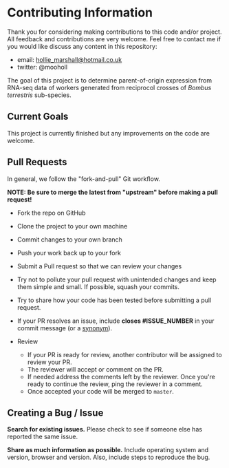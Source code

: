 # Contributing Information

Thank you for considering making contributions to this code and/or project. All feedback and contributions are very welcome. Feel free to contact me if you would like discuss any content in this repository: </br>
- email: hollie_marshall@hotmail.co.uk
- twitter: @mooholl 

The goal of this project is to determine parent-of-origin expression from RNA-seq data of workers generated from reciprocol crosses of <i>Bombus terrestris</i> sub-species.


## Current Goals
This project is currently finished but any improvements on the code are welcome.

## Pull Requests

In general, we follow the "fork-and-pull" Git workflow.

**NOTE: Be sure to merge the latest from "upstream" before making a pull request!**

- Fork the repo on GitHub
- Clone the project to your own machine
- Commit changes to your own branch
- Push your work back up to your fork
- Submit a Pull request so that we can review your changes


- Try not to pollute your pull request with unintended changes and keep them simple and small. If possible, squash your commits.
- Try to share how your code has been tested before submitting a pull request.
- If your PR resolves an issue, include **closes #ISSUE_NUMBER** in your commit message (or a [synonym](https://help.github.com/articles/closing-issues-via-commit-messages)).
- Review
    - If your PR is ready for review, another contributor will be assigned to review your PR.
    - The reviewer will accept or comment on the PR.
    - If needed address the comments left by the reviewer. Once you're ready to continue the review, ping the reviewer in a comment.
    - Once accepted your code will be merged to `master`.


## Creating a Bug / Issue 

**Search for existing issues.** Please check to see if someone else has reported the same issue.

**Share as much information as possible.** Include operating system and version, browser and version. Also, include steps to reproduce the bug.
